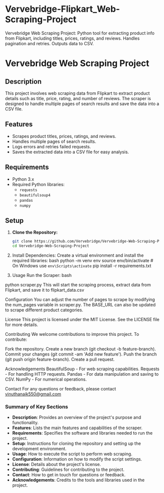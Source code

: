 # Vervebridge-Flipkart_Web-Scraping-Project
Vervebridge Web Scraping Project:  Python tool for extracting product info from Flipkart, including titles, prices, ratings, and reviews. Handles pagination and retries. Outputs data to CSV.


# Vervebridge Web Scraping Project

## Description
This project involves web scraping data from Flipkart to extract product details such as title, price, rating, and number of reviews. The scraper is designed to handle multiple pages of search results and save the data into a CSV file.

## Features
- Scrapes product titles, prices, ratings, and reviews.
- Handles multiple pages of search results.
- Logs errors and retries failed requests.
- Saves the extracted data into a CSV file for easy analysis.

## Requirements
- Python 3.x
- Required Python libraries:
  - `requests`
  - `beautifulsoup4`
  - `pandas`
  - `numpy`

## Setup

1. **Clone the Repository:**
   ```bash
   git clone https://github.com/Vervebridge/Vervebridge-Web-Scraping-Project.git
   cd Vervebridge-Web-Scraping-Project


2.  Install Dependencies:
Create a virtual environment and install the required libraries:
bash
    python -m venv env
source env/bin/activate  # On Windows use `env\Scripts\activate`
pip install -r requirements.txt



3. Usage
Run the Scraper:
bash

python scraper.py
This will start the scraping process, extract data from Flipkart, and save it to flipkart_data.csv


Configuration
You can adjust the number of pages to scrape by modifying the num_pages variable in scraper.py. The BASE_URL can also be updated to scrape different product categories.

License
This project is licensed under the MIT License. See the LICENSE file for more details.

Contributing
We welcome contributions to improve this project. To contribute:

Fork the repository.
Create a new branch (git checkout -b feature-branch).
Commit your changes (git commit -am 'Add new feature').
Push the branch (git push origin feature-branch).
Create a pull request.



Acknowledgements
BeautifulSoup - For web scraping capabilities.
Requests - For handling HTTP requests.
Pandas - For data manipulation and saving to CSV.
NumPy - For numerical operations.


Contact
For any questions or feedback, please contact vinuthanaik550@gmail.com




### Summary of Key Sections

- **Description**: Provides an overview of the project's purpose and functionality.
- **Features**: Lists the main features and capabilities of the scraper.
- **Requirements**: Specifies the software and libraries needed to run the project.
- **Setup**: Instructions for cloning the repository and setting up the development environment.
- **Usage**: How to execute the script to perform web scraping.
- **Configuration**: Information on how to modify the script settings.
- **License**: Details about the project's license.
- **Contributing**: Guidelines for contributing to the project.
- **Contact**: How to get in touch for questions or feedback.
- **Acknowledgements**: Credits to the tools and libraries used in the project.



